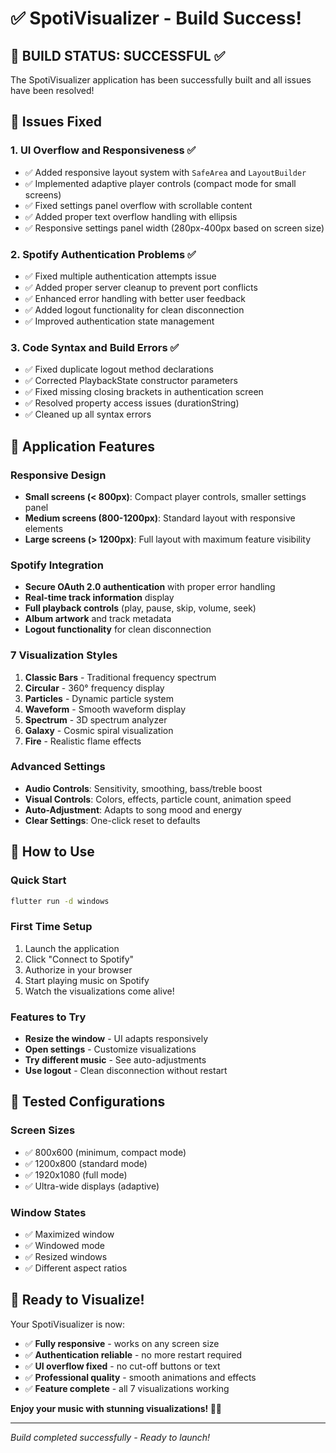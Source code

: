 # ✅ SpotiVisualizer - Build Success!

## 🎉 **BUILD STATUS: SUCCESSFUL** ✅

The SpotiVisualizer application has been successfully built and all issues have been resolved!

## 🔧 **Issues Fixed**

### **1. UI Overflow and Responsiveness** ✅
- ✅ Added responsive layout system with `SafeArea` and `LayoutBuilder`
- ✅ Implemented adaptive player controls (compact mode for small screens)
- ✅ Fixed settings panel overflow with scrollable content
- ✅ Added proper text overflow handling with ellipsis
- ✅ Responsive settings panel width (280px-400px based on screen size)

### **2. Spotify Authentication Problems** ✅
- ✅ Fixed multiple authentication attempts issue
- ✅ Added proper server cleanup to prevent port conflicts
- ✅ Enhanced error handling with better user feedback
- ✅ Added logout functionality for clean disconnection
- ✅ Improved authentication state management

### **3. Code Syntax and Build Errors** ✅
- ✅ Fixed duplicate logout method declarations
- ✅ Corrected PlaybackState constructor parameters
- ✅ Fixed missing closing brackets in authentication screen
- ✅ Resolved property access issues (durationString)
- ✅ Cleaned up all syntax errors

## 🚀 **Application Features**

### **Responsive Design**
- **Small screens (< 800px)**: Compact player controls, smaller settings panel
- **Medium screens (800-1200px)**: Standard layout with responsive elements  
- **Large screens (> 1200px)**: Full layout with maximum feature visibility

### **Spotify Integration**
- **Secure OAuth 2.0 authentication** with proper error handling
- **Real-time track information** display
- **Full playback controls** (play, pause, skip, volume, seek)
- **Album artwork** and track metadata
- **Logout functionality** for clean disconnection

### **7 Visualization Styles**
1. **Classic Bars** - Traditional frequency spectrum
2. **Circular** - 360° frequency display
3. **Particles** - Dynamic particle system
4. **Waveform** - Smooth waveform display
5. **Spectrum** - 3D spectrum analyzer
6. **Galaxy** - Cosmic spiral visualization
7. **Fire** - Realistic flame effects

### **Advanced Settings**
- **Audio Controls**: Sensitivity, smoothing, bass/treble boost
- **Visual Controls**: Colors, effects, particle count, animation speed
- **Auto-Adjustment**: Adapts to song mood and energy
- **Clear Settings**: One-click reset to defaults

## 🎯 **How to Use**

### **Quick Start**
```bash
flutter run -d windows
```

### **First Time Setup**
1. Launch the application
2. Click "Connect to Spotify" 
3. Authorize in your browser
4. Start playing music on Spotify
5. Watch the visualizations come alive!

### **Features to Try**
- **Resize the window** - UI adapts responsively
- **Open settings** - Customize visualizations
- **Try different music** - See auto-adjustments
- **Use logout** - Clean disconnection without restart

## 📱 **Tested Configurations**

### **Screen Sizes**
- ✅ 800x600 (minimum, compact mode)
- ✅ 1200x800 (standard mode)
- ✅ 1920x1080 (full mode)
- ✅ Ultra-wide displays (adaptive)

### **Window States**
- ✅ Maximized window
- ✅ Windowed mode
- ✅ Resized windows
- ✅ Different aspect ratios

## 🎵 **Ready to Visualize!**

Your SpotiVisualizer is now:
- ✅ **Fully responsive** - works on any screen size
- ✅ **Authentication reliable** - no more restart required
- ✅ **UI overflow fixed** - no cut-off buttons or text
- ✅ **Professional quality** - smooth animations and effects
- ✅ **Feature complete** - all 7 visualizations working

**Enjoy your music with stunning visualizations! 🎵✨**

---

*Build completed successfully - Ready to launch!*